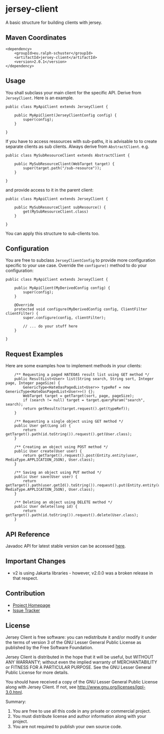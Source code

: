 # jersey-client
A basic structure for building clients with jersey.

## Maven Coordinates

```
<dependency>
	<groupId>eu.ralph-schuster</groupId>
	<artifactId>jersey-client</artifactId>
	<version>2.0.1</version>
</dependency>
```

## Usage
You shall subclass your main client for the specific API. Derive from ``JerseyClient``. Here is an example.

```
public class MyApiClient extends JerseyClient {

	public MyApiClient(JerseyClientConfig config) {
		super(config);
	}
	
}
```

If you have to access ressources with sub-paths, it is advisable to to create separate clients
as sub clients. Always derive from ``AbstractClient``.  e.g.

```
public class MySubResourceClient extends AbstractClient {

	public MySubResourceClient(WebTarget target) {
		super(target.path("/sub-resource"));
	}
	
}
```

and provide access to it in the parent client:

```
public class MyApiClient extends JerseyClient {

	public MySubResourceClient subResource() {
		get(MySubResourceClient.class)
	}
	
}
```

You can apply this structure to sub-clients too.

## Configuration
You are free to subclass ``JerseyClientConfig`` to provide more configuration specific to your use case.
Override the ``configure()`` method to do your configuration:

```
public class MyApiClient extends JerseyClient {

	public MyApiClient(MyDerivedConfig config) {
		super(config);
	}

	@Override
	protected void configure(MyDerivedConfig config, ClientFilter clientFilter) {
		super.configure(config, clientFilter);
		
		// ... do your stuff here
	}
	
}
```
 
## Request Examples

Here are some examples how to implement methods in your clients:

```
	/** Requesting a paged HATEOAS result list using GET method */
	public ResultList<User> list(String search, String sort, Integer page, Integer pageSize) {
		GenericType<HateOasPagedList<User>> typeRef = new GenericType<HateOasPagedList<User>>() {};
		WebTarget target = getTarget(sort, page, pageSize);
		if (search != null) target = target.queryParam("search", search);
		return getResults(target.request().get(typeRef));
	}

	/** Requesting a single object using GET method */
	public User get(Long id) {
		return getTarget().path(id.toString()).request().get(User.class);
	}
	
	/** Creating an object using POST method */
	public User create(User user) {
		return getTarget().request().post(Entity.entity(user, MediaType.APPLICATION_JSON), User.class);
	}
	
	/** Saving an object using PUT method */
	public User save(User user) {
		return getTarget().path(user.getId().toString()).request().put(Entity.entity(user, MediaType.APPLICATION_JSON), User.class);
	}
	
	/** Deleting an object using DELETE method */
	public User delete(long id) {
		return getTarget().path(id.toString()).request().delete(User.class);
	}

```

## API Reference

Javadoc API for latest stable version can be accessed [here](https://www.javadoc.io/doc/eu.ralph-schuster/jersey-client/latest//index.html).

## Important Changes

 * v2 is using Jakarta libraries - however, v2.0.0 was a broken release in that respect.
 
## Contribution

 * [Project Homepage](https://github.com/technicalguru/jersey-client)
 * [Issue Tracker](https://github.com/technicalguru/jersey-client/issues)
  
## License

Jersey Client is free software: you can redistribute it and/or modify it under the terms of version 3 of the GNU 
Lesser General Public  License as published by the Free Software Foundation.

Jersey Client is distributed in the hope that it will be useful, but WITHOUT ANY WARRANTY; without even the implied 
warranty of MERCHANTABILITY or FITNESS FOR A PARTICULAR PURPOSE.  See the GNU Lesser General Public 
License for more details.

You should have received a copy of the GNU Lesser General Public License along with Jersey Client.  If not, see 
<http://www.gnu.org/licenses/lgpl-3.0.html>.

Summary:
 1. You are free to use all this code in any private or commercial project. 
 2. You must distribute license and author information along with your project.
 3. You are not required to publish your own source code.
